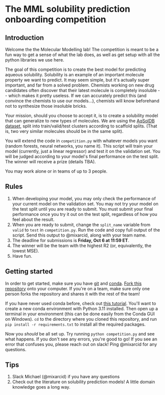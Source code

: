 # The MML solubility prediction onboarding competition

## Introduction

Welcome the the Molecular Modelling lab! The competition is meant to be a fun way to get a sense of what the lab does, as well as get setup with all the python libraries we use here.

The goal of this competition is to create the best model for predicting aqueous solubility. Solubility is an example of an important molecule property we want to predict. It may seem simple, but it's actually super important, and far from a solved problem. Chemists working on new drug candidates often discover that their latest molecule is completely insoluble -- which makes it pretty useless. If we can accurately predict this (and convince the chemists to use our models...), chemists will know beforehand not to synthesize those insoluble bricks.

Your mission, should you choose to accept it, is to create a solubility model that can generalize to new types of molecules. We are using the [AqSolDB dataset](https://www.nature.com/articles/s41597-019-0151-1), split into train/valid/test clusters according to scaffold splits. (That is, two very similar molecules should be in the same split).

You will extend the code in `competition.py` with whatever models you want (random forests, neural networks, you name it). This script will train your model (currently, just a linear regressor) and test it on the validation set. You will be judged according to your model's final performance on the test split. The winner will receive a prize (details TBA).

You may work alone or in teams of up to 3 people.

## Rules

1. When developing your model, you may only check the performance of your current model on the validation set. You may not try your model on the test split until you are ready to submit. You must submit your final performance once you try it out on the test split, regardless of how you feel about the result.
2. When you are ready to submit, change the `split_name` variable from `valid` to `test` in `competition.py`. Run the code and copy full output of the script. Send this output to @mixarcid, along with your team name.
3. The deadline for submissions is **Friday, Oct 6 at 11:59 ET**.
4. The winner will be the team with the highest R2 (or, equivalently, the lowest MSE).
5. Have fun.

## Getting started

In order to get started, make sure you have [git](https://git-scm.com/book/en/v2/Getting-Started-Installing-Git) and [conda](https://conda.io/projects/conda/en/latest/user-guide/install/index.html). [Fork this repository](https://docs.github.com/en/get-started/quickstart/fork-a-repo) onto your computer. If you're on a team, make sure only one person forks the repository and shares it with the rest of the team!

If you have never used conda before, check out [this tutorial](https://conda.io/projects/conda/en/latest/user-guide/getting-started.html#managing-python). You'll want to create a new conda environment with Python 3.11 installed. Then open up a terminal in your environment (this can be done easily from the Conda GUI on Windows). `cd` to the directory where you cloned this repository, and run `pip install -r requirements.txt` to install all the required packages.

Now you _should_ be all set up. Try running `python competition.py` and see what happens. If you don't see any errors, you're good to go! If you see an error that confuses you, please reach out on slack! Ping @mixarcid for any questions.

## Tips

1. Slack Michael (@mixarcid) if you have any questions
2. Check out the literature on solubility prediction models! A little domain knowledge goes a long way.
